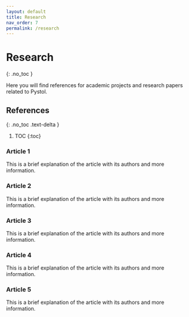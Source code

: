 ```yaml
---
layout: default
title: Research
nav_order: 7
permalink: /research
---
```


# Research
{: .no_toc }

Here you will find references for academic projects and research papers related to Pystol.

## References
{: .no_toc .text-delta }

1. TOC
{:toc}

### Article 1

This is a brief explanation of the article with its authors and more information.

### Article 2

This is a brief explanation of the article with its authors and more information.

### Article 3

This is a brief explanation of the article with its authors and more information.

### Article 4

This is a brief explanation of the article with its authors and more information.

### Article 5

This is a brief explanation of the article with its authors and more information.

